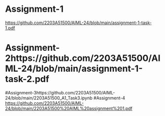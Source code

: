 # Assignment-1
https://github.com/2203A51500/AIML-24/blob/main/assignment-1-task-1.pdf
# Assignment-2https://github.com/2203A51500/AIML-24/blob/main/assignment-1-task-2.pdf
#Assignment-3https://github.com/2203A51500/AIML-24/blob/main/2203A51500_A1_Task3.ipynb
#Assignment-4 https://github.com/2203A51500/AIML-24/blob/main/2203A51500%20AIML%20assignment%201.pdf
